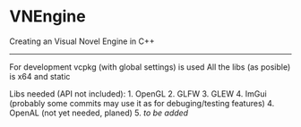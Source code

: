 # VNEngine
Creating an Visual Novel Engine in C++
______________________________________

For development vcpkg (with global settings) is used
All the libs (as posible) is x64 and static

Libs needed (API not included):
	1. OpenGL 
	2. GLFW
	3. GLEW
	4. ImGui (probably some commits may use it as for debuging/testing features)
	4. OpenAL (not yet needed, planed)
	5. *to be added*